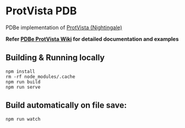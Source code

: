 # ProtVista PDB
PDBe implementation of [ProtVista (Nightingale)](https://github.com/ebi-webcomponents/nightingale)

**Refer [PDBe ProtVista Wiki](https://github.com/PDBeurope/protvista-pdb/wiki) for detailed documentation and examples**

## Building & Running locally
```JS
npm install
rm -rf node_modules/.cache
npm run build
npm run serve
```
## Build automatically on file save:
```JS
npm run watch
```
